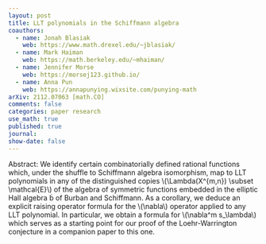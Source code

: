 ```yaml
---
layout: post
title: LLT polynomials in the Schiffmann algebra
coauthors: 
  - name: Jonah Blasiak
    web: https://www.math.drexel.edu/~jblasiak/
  - name: Mark Haiman
    web: https://math.berkeley.edu/~mhaiman/
  - name: Jennifer Morse
    web: https://morsej123.github.io/
  - name: Anna Pun
    web: https://annapunying.wixsite.com/punying-math
arXiv: 2112.07063 [math.CO]
comments: false
categories: paper research
use_math: true
published: true
journal: 
show-date: false
---
```

Abstract: We identify certain combinatorially defined rational functions which, under the shuffle to Schiffmann algebra isomorphism, map to LLT polynomials in any of the distinguished copies \\(\Lambda(X^{m,n}) \subset \mathcal{E}\\) of the algebra of symmetric functions embedded in the elliptic Hall algebra  of Burban and Schiffmann. As a corollary, we deduce an explicit raising operator formula for the \\(\nabla\\) operator applied to any LLT polynomial. In particular, we obtain a formula for \\(\nabla^m s_\lambda\\) which serves as a starting point for our proof of the Loehr-Warrington conjecture in a companion paper to this one. 
